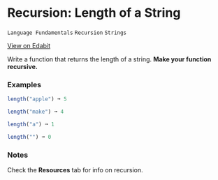 # Recursion: Length of a String

`Language Fundamentals` `Recursion` `Strings`

[View on Edabit](https://edabit.com/challenge/4MSbtYFBiRtxHEkY8)

Write a function that returns the length of a string. **Make your function recursive.**

### Examples

```js
length("apple") ➞ 5

length("make") ➞ 4

length("a") ➞ 1

length("") ➞ 0
```

### Notes

Check the **Resources** tab for info on recursion.
